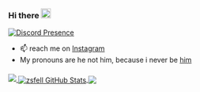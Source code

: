 ### Hi there <img src="https://media.giphy.com/media/hvRJCLFzcasrR4ia7z/giphy.gif" width=20 />
[![Discord Presence](https://lanyard.cnrad.dev/api/792802587543076874)](https://discord.com/users/792802587543076874)




<!--
**zsfell/zsfell** is a ✨ _special_ ✨ repository because its `README.md` (this file) appears on your GitHub profile.

Here are some ideas to get you started:
-->

- 📫 reach me on [Instagram](https://www.instagram.com/whois.irsan/)
- My pronouns are he not him, because i never be [him](https://www.tiktok.com/@the_mannii/video/7145978827355786538?is_from_webapp=v1&item_id=7145978827355786538)

#### <a href="https://github.com/zsfell">
   <img src="https://komarev.com/ghpvc/?username=zsfell">
</a>
<a href="https://github.com/zsfell">
  <img align="center" src="https://github-readme-stats.vercel.app/api?username=zsfell&show_icons=true&theme=tokyonight" alt="zsfell GitHub Stats" />
</a>
<a href="https://github.com/zsfell">
  <img align="center" src="https://github-readme-stats-sigma-five.vercel.app/api/top-langs/?username=zsfell&layout=compact&hide_border=false&theme=tokyonight" />
</a>
